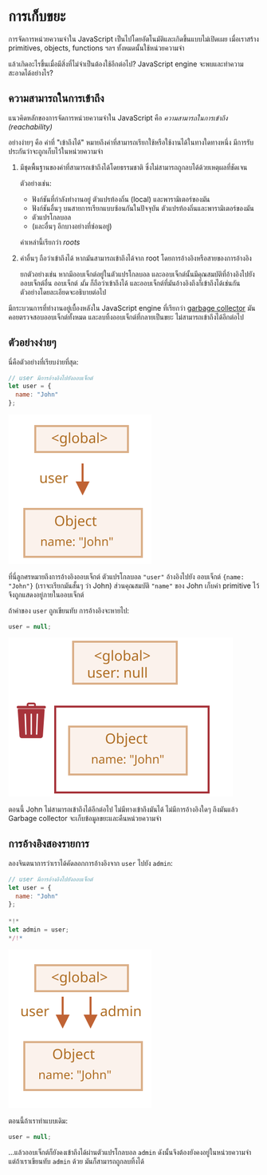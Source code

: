 # การเก็บขยะ

การจัดการหน่วยความจำใน JavaScript เป็นไปโดยอัตโนมัติและเกิดขึ้นแบบไม่เปิดเผย เมื่อเราสร้าง primitives, objects, functions ฯลฯ ทั้งหมดนั้นใช้หน่วยความจำ

แล้วเกิดอะไรขึ้นเมื่อมีสิ่งที่ไม่จำเป็นต้องใช้อีกต่อไป? JavaScript engine จะพบและทำความสะอาดได้อย่างไร?

## ความสามารถในการเข้าถึง

แนวคิดหลักของการจัดการหน่วยความจำใน JavaScript คือ *ความสามารถในการเข้าถึง (reachability)*

อย่างง่ายๆ คือ ค่าที่ "เข้าถึงได้" หมายถึงค่าที่สามารถเรียกใช้หรือใช้งานได้ในทางใดทางหนึ่ง มีการรับประกันว่าจะถูกเก็บไว้ในหน่วยความจำ

1. มีชุดพื้นฐานของค่าที่สามารถเข้าถึงได้โดยธรรมชาติ ซึ่งไม่สามารถถูกลบได้ด้วยเหตุผลที่ชัดเจน

    ตัวอย่างเช่น:

    - ฟังก์ชันที่กำลังทำงานอยู่ ตัวแปรท้องถิ่น (local) และพารามิเตอร์ของมัน
    - ฟังก์ชันอื่นๆ บนสายการเรียกแบบซ้อนกันในปัจจุบัน ตัวแปรท้องถิ่นและพารามิเตอร์ของมัน 
    - ตัวแปรโกลบอล
    - (และอื่นๆ อีกบางอย่างที่ซ่อนอยู่)

    ค่าเหล่านี้เรียกว่า *roots*

2. ค่าอื่นๆ ถือว่าเข้าถึงได้ หากมันสามารถเข้าถึงได้จาก root โดยการอ้างอิงหรือสายของการอ้างอิง

    ยกตัวอย่างเช่น หากมีออบเจ็กต์อยู่ในตัวแปรโกลบอล และออบเจ็กต์นั้นมีคุณสมบัติที่อ้างอิงไปยังออบเจ็กต์อื่น ออบเจ็กต์ *นั้น* ก็ถือว่าเข้าถึงได้ และออบเจ็กต์ที่มันอ้างอิงถึงก็เข้าถึงได้เช่นกัน ตัวอย่างโดยละเอียดจะอธิบายต่อไป

มีกระบวนการที่ทำงานอยู่เบื้องหลังใน JavaScript engine ที่เรียกว่า [garbage collector](https://en.wikipedia.org/wiki/Garbage_collection_(computer_science)) มันคอยตรวจสอบออบเจ็กต์ทั้งหมด และลบทิ้งออบเจ็กต์ที่กลายเป็นขยะ ไม่สามารถเข้าถึงได้อีกต่อไป

## ตัวอย่างง่ายๆ 

นี่คือตัวอย่างที่เรียบง่ายที่สุด:

```js
// user มีการอ้างอิงไปยังออบเจ็กต์
let user = {
  name: "John"
};
```

![](memory-user-john.svg)

ที่นี่ลูกศรหมายถึงการอ้างอิงออบเจ็กต์ ตัวแปรโกลบอล `"user"` อ้างอิงไปยัง ออบเจ็กต์ `{name: "John"}` (เราจะเรียกมันสั้นๆ ว่า John) ส่วนคุณสมบัติ `"name"` ของ John เก็บค่า primitive ไว้ จึงถูกแสดงอยู่ภายในออบเจ็กต์

ถ้าค่าของ `user` ถูกเขียนทับ การอ้างอิงจะหายไป:

```js
user = null;
```

![](memory-user-john-lost.svg)

ตอนนี้ John ไม่สามารถเข้าถึงได้อีกต่อไป ไม่มีทางเข้าถึงมันได้ ไม่มีการอ้างอิงใดๆ ถึงมันแล้ว Garbage collector จะเก็บข้อมูลขยะและคืนหน่วยความจำ

## การอ้างอิงสองรายการ

ลองจินตนาการว่าเราได้คัดลอกการอ้างอิงจาก `user` ไปยัง `admin`:

```js
// user มีการอ้างอิงไปยังออบเจ็กต์
let user = {
  name: "John"
};

*!*
let admin = user;
*/!*
```

![](memory-user-john-admin.svg)

ตอนนี้ถ้าเราทำแบบเดิม:
```js
user = null;
```

...แล้วออบเจ็กต์ก็ยังคงเข้าถึงได้ผ่านตัวแปรโกลบอล `admin` ดังนั้นจึงต้องยังคงอยู่ในหน่วยความจำ แต่ถ้าเราเขียนทับ `admin` ด้วย มันก็สามารถถูกลบทิ้งได้